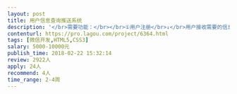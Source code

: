 ```yaml
---                
layout: post       
title: 用户信息查询推送系统           
description: '</br>需要功能：</br></br>①用户注册</br>↓</br>用户接收需要的信息推送（通过微信）</br></br>②用户登录</br>↓</br>用户自主查询需要的信息（通过网页端or微信小程序）</br></br>③用户信息管理系统（网页版）</br>↓</br>向特定用户进行微信推送，查看统计用户资料</br></br>*需要做需求分析，管理系统设计</br></br>另需微信运营，如可以一同负责，欢迎来电。</br>'     
contenturl: https://pro.lagou.com/project/6364.html      
tags: [微信开发,HTML5,CSS3]            
salary: 5000-10000元          
publish_time: 2018-02-22 15:32:14         
review: 2922人                   
apply: 24人                   
recommend: 4人                   
time_range: 2-4周              
---                 
```

